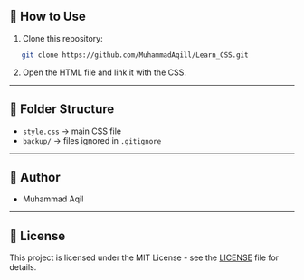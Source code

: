## 🚀 How to Use
1. Clone this repository:
```bash
   git clone https://github.com/MuhammadAqill/Learn_CSS.git
````

2. Open the HTML file and link it with the CSS.

---

## 📂 Folder Structure

* `style.css` → main CSS file
* `backup/` → files ignored in `.gitignore`

---

## 👤 Author

* Muhammad Aqil

---

## 📜 License

This project is licensed under the MIT License - see the [LICENSE](LICENSE) file for details.
